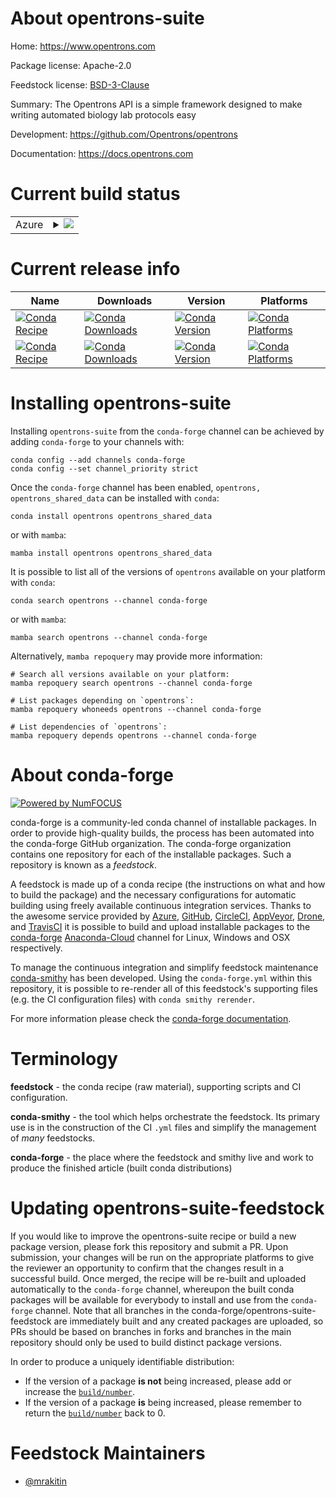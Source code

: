 About opentrons-suite
=====================

Home: https://www.opentrons.com

Package license: Apache-2.0

Feedstock license: [BSD-3-Clause](https://github.com/conda-forge/opentrons-suite-feedstock/blob/main/LICENSE.txt)

Summary: The Opentrons API is a simple framework designed to make writing automated
biology lab protocols easy


Development: https://github.com/Opentrons/opentrons

Documentation: https://docs.opentrons.com

Current build status
====================


<table>
    
  <tr>
    <td>Azure</td>
    <td>
      <details>
        <summary>
          <a href="https://dev.azure.com/conda-forge/feedstock-builds/_build/latest?definitionId=13560&branchName=main">
            <img src="https://dev.azure.com/conda-forge/feedstock-builds/_apis/build/status/opentrons-suite-feedstock?branchName=main">
          </a>
        </summary>
        <table>
          <thead><tr><th>Variant</th><th>Status</th></tr></thead>
          <tbody><tr>
              <td>linux_64</td>
              <td>
                <a href="https://dev.azure.com/conda-forge/feedstock-builds/_build/latest?definitionId=13560&branchName=main">
                  <img src="https://dev.azure.com/conda-forge/feedstock-builds/_apis/build/status/opentrons-suite-feedstock?branchName=main&jobName=linux&configuration=linux_64_" alt="variant">
                </a>
              </td>
            </tr><tr>
              <td>osx_64_python3.10.____cpython</td>
              <td>
                <a href="https://dev.azure.com/conda-forge/feedstock-builds/_build/latest?definitionId=13560&branchName=main">
                  <img src="https://dev.azure.com/conda-forge/feedstock-builds/_apis/build/status/opentrons-suite-feedstock?branchName=main&jobName=osx&configuration=osx_64_python3.10.____cpython" alt="variant">
                </a>
              </td>
            </tr><tr>
              <td>osx_64_python3.7.____cpython</td>
              <td>
                <a href="https://dev.azure.com/conda-forge/feedstock-builds/_build/latest?definitionId=13560&branchName=main">
                  <img src="https://dev.azure.com/conda-forge/feedstock-builds/_apis/build/status/opentrons-suite-feedstock?branchName=main&jobName=osx&configuration=osx_64_python3.7.____cpython" alt="variant">
                </a>
              </td>
            </tr><tr>
              <td>osx_64_python3.8.____73_pypy</td>
              <td>
                <a href="https://dev.azure.com/conda-forge/feedstock-builds/_build/latest?definitionId=13560&branchName=main">
                  <img src="https://dev.azure.com/conda-forge/feedstock-builds/_apis/build/status/opentrons-suite-feedstock?branchName=main&jobName=osx&configuration=osx_64_python3.8.____73_pypy" alt="variant">
                </a>
              </td>
            </tr><tr>
              <td>osx_64_python3.8.____cpython</td>
              <td>
                <a href="https://dev.azure.com/conda-forge/feedstock-builds/_build/latest?definitionId=13560&branchName=main">
                  <img src="https://dev.azure.com/conda-forge/feedstock-builds/_apis/build/status/opentrons-suite-feedstock?branchName=main&jobName=osx&configuration=osx_64_python3.8.____cpython" alt="variant">
                </a>
              </td>
            </tr><tr>
              <td>osx_64_python3.9.____73_pypy</td>
              <td>
                <a href="https://dev.azure.com/conda-forge/feedstock-builds/_build/latest?definitionId=13560&branchName=main">
                  <img src="https://dev.azure.com/conda-forge/feedstock-builds/_apis/build/status/opentrons-suite-feedstock?branchName=main&jobName=osx&configuration=osx_64_python3.9.____73_pypy" alt="variant">
                </a>
              </td>
            </tr><tr>
              <td>osx_64_python3.9.____cpython</td>
              <td>
                <a href="https://dev.azure.com/conda-forge/feedstock-builds/_build/latest?definitionId=13560&branchName=main">
                  <img src="https://dev.azure.com/conda-forge/feedstock-builds/_apis/build/status/opentrons-suite-feedstock?branchName=main&jobName=osx&configuration=osx_64_python3.9.____cpython" alt="variant">
                </a>
              </td>
            </tr><tr>
              <td>win_64_python3.10.____cpython</td>
              <td>
                <a href="https://dev.azure.com/conda-forge/feedstock-builds/_build/latest?definitionId=13560&branchName=main">
                  <img src="https://dev.azure.com/conda-forge/feedstock-builds/_apis/build/status/opentrons-suite-feedstock?branchName=main&jobName=win&configuration=win_64_python3.10.____cpython" alt="variant">
                </a>
              </td>
            </tr><tr>
              <td>win_64_python3.7.____cpython</td>
              <td>
                <a href="https://dev.azure.com/conda-forge/feedstock-builds/_build/latest?definitionId=13560&branchName=main">
                  <img src="https://dev.azure.com/conda-forge/feedstock-builds/_apis/build/status/opentrons-suite-feedstock?branchName=main&jobName=win&configuration=win_64_python3.7.____cpython" alt="variant">
                </a>
              </td>
            </tr><tr>
              <td>win_64_python3.8.____73_pypy</td>
              <td>
                <a href="https://dev.azure.com/conda-forge/feedstock-builds/_build/latest?definitionId=13560&branchName=main">
                  <img src="https://dev.azure.com/conda-forge/feedstock-builds/_apis/build/status/opentrons-suite-feedstock?branchName=main&jobName=win&configuration=win_64_python3.8.____73_pypy" alt="variant">
                </a>
              </td>
            </tr><tr>
              <td>win_64_python3.8.____cpython</td>
              <td>
                <a href="https://dev.azure.com/conda-forge/feedstock-builds/_build/latest?definitionId=13560&branchName=main">
                  <img src="https://dev.azure.com/conda-forge/feedstock-builds/_apis/build/status/opentrons-suite-feedstock?branchName=main&jobName=win&configuration=win_64_python3.8.____cpython" alt="variant">
                </a>
              </td>
            </tr><tr>
              <td>win_64_python3.9.____73_pypy</td>
              <td>
                <a href="https://dev.azure.com/conda-forge/feedstock-builds/_build/latest?definitionId=13560&branchName=main">
                  <img src="https://dev.azure.com/conda-forge/feedstock-builds/_apis/build/status/opentrons-suite-feedstock?branchName=main&jobName=win&configuration=win_64_python3.9.____73_pypy" alt="variant">
                </a>
              </td>
            </tr><tr>
              <td>win_64_python3.9.____cpython</td>
              <td>
                <a href="https://dev.azure.com/conda-forge/feedstock-builds/_build/latest?definitionId=13560&branchName=main">
                  <img src="https://dev.azure.com/conda-forge/feedstock-builds/_apis/build/status/opentrons-suite-feedstock?branchName=main&jobName=win&configuration=win_64_python3.9.____cpython" alt="variant">
                </a>
              </td>
            </tr>
          </tbody>
        </table>
      </details>
    </td>
  </tr>
</table>

Current release info
====================

| Name | Downloads | Version | Platforms |
| --- | --- | --- | --- |
| [![Conda Recipe](https://img.shields.io/badge/recipe-opentrons-green.svg)](https://anaconda.org/conda-forge/opentrons) | [![Conda Downloads](https://img.shields.io/conda/dn/conda-forge/opentrons.svg)](https://anaconda.org/conda-forge/opentrons) | [![Conda Version](https://img.shields.io/conda/vn/conda-forge/opentrons.svg)](https://anaconda.org/conda-forge/opentrons) | [![Conda Platforms](https://img.shields.io/conda/pn/conda-forge/opentrons.svg)](https://anaconda.org/conda-forge/opentrons) |
| [![Conda Recipe](https://img.shields.io/badge/recipe-opentrons_shared_data-green.svg)](https://anaconda.org/conda-forge/opentrons_shared_data) | [![Conda Downloads](https://img.shields.io/conda/dn/conda-forge/opentrons_shared_data.svg)](https://anaconda.org/conda-forge/opentrons_shared_data) | [![Conda Version](https://img.shields.io/conda/vn/conda-forge/opentrons_shared_data.svg)](https://anaconda.org/conda-forge/opentrons_shared_data) | [![Conda Platforms](https://img.shields.io/conda/pn/conda-forge/opentrons_shared_data.svg)](https://anaconda.org/conda-forge/opentrons_shared_data) |

Installing opentrons-suite
==========================

Installing `opentrons-suite` from the `conda-forge` channel can be achieved by adding `conda-forge` to your channels with:

```
conda config --add channels conda-forge
conda config --set channel_priority strict
```

Once the `conda-forge` channel has been enabled, `opentrons, opentrons_shared_data` can be installed with `conda`:

```
conda install opentrons opentrons_shared_data
```

or with `mamba`:

```
mamba install opentrons opentrons_shared_data
```

It is possible to list all of the versions of `opentrons` available on your platform with `conda`:

```
conda search opentrons --channel conda-forge
```

or with `mamba`:

```
mamba search opentrons --channel conda-forge
```

Alternatively, `mamba repoquery` may provide more information:

```
# Search all versions available on your platform:
mamba repoquery search opentrons --channel conda-forge

# List packages depending on `opentrons`:
mamba repoquery whoneeds opentrons --channel conda-forge

# List dependencies of `opentrons`:
mamba repoquery depends opentrons --channel conda-forge
```


About conda-forge
=================

[![Powered by
NumFOCUS](https://img.shields.io/badge/powered%20by-NumFOCUS-orange.svg?style=flat&colorA=E1523D&colorB=007D8A)](https://numfocus.org)

conda-forge is a community-led conda channel of installable packages.
In order to provide high-quality builds, the process has been automated into the
conda-forge GitHub organization. The conda-forge organization contains one repository
for each of the installable packages. Such a repository is known as a *feedstock*.

A feedstock is made up of a conda recipe (the instructions on what and how to build
the package) and the necessary configurations for automatic building using freely
available continuous integration services. Thanks to the awesome service provided by
[Azure](https://azure.microsoft.com/en-us/services/devops/), [GitHub](https://github.com/),
[CircleCI](https://circleci.com/), [AppVeyor](https://www.appveyor.com/),
[Drone](https://cloud.drone.io/welcome), and [TravisCI](https://travis-ci.com/)
it is possible to build and upload installable packages to the
[conda-forge](https://anaconda.org/conda-forge) [Anaconda-Cloud](https://anaconda.org/)
channel for Linux, Windows and OSX respectively.

To manage the continuous integration and simplify feedstock maintenance
[conda-smithy](https://github.com/conda-forge/conda-smithy) has been developed.
Using the ``conda-forge.yml`` within this repository, it is possible to re-render all of
this feedstock's supporting files (e.g. the CI configuration files) with ``conda smithy rerender``.

For more information please check the [conda-forge documentation](https://conda-forge.org/docs/).

Terminology
===========

**feedstock** - the conda recipe (raw material), supporting scripts and CI configuration.

**conda-smithy** - the tool which helps orchestrate the feedstock.
                   Its primary use is in the construction of the CI ``.yml`` files
                   and simplify the management of *many* feedstocks.

**conda-forge** - the place where the feedstock and smithy live and work to
                  produce the finished article (built conda distributions)


Updating opentrons-suite-feedstock
==================================

If you would like to improve the opentrons-suite recipe or build a new
package version, please fork this repository and submit a PR. Upon submission,
your changes will be run on the appropriate platforms to give the reviewer an
opportunity to confirm that the changes result in a successful build. Once
merged, the recipe will be re-built and uploaded automatically to the
`conda-forge` channel, whereupon the built conda packages will be available for
everybody to install and use from the `conda-forge` channel.
Note that all branches in the conda-forge/opentrons-suite-feedstock are
immediately built and any created packages are uploaded, so PRs should be based
on branches in forks and branches in the main repository should only be used to
build distinct package versions.

In order to produce a uniquely identifiable distribution:
 * If the version of a package **is not** being increased, please add or increase
   the [``build/number``](https://docs.conda.io/projects/conda-build/en/latest/resources/define-metadata.html#build-number-and-string).
 * If the version of a package **is** being increased, please remember to return
   the [``build/number``](https://docs.conda.io/projects/conda-build/en/latest/resources/define-metadata.html#build-number-and-string)
   back to 0.

Feedstock Maintainers
=====================

* [@mrakitin](https://github.com/mrakitin/)


